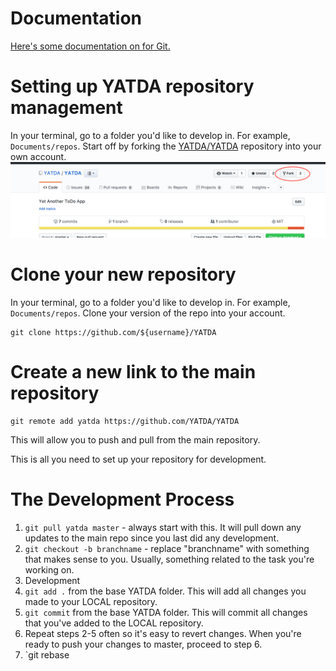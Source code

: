 # Documentation
[Here's some documentation on for Git.](https://git-scm.com/)

# Setting up YATDA repository management
In your terminal, go to a folder you'd like to develop in. For example, `Documents/repos`. Start off by forking the [YATDA/YATDA](https://github.com/YATDA/YATDA) repository into your own account.
![fork image](assets/fork.png)

# Clone your new repository
In your terminal, go to a folder you'd like to develop in. For example, `Documents/repos`. Clone your version of the repo into your account.
```
git clone https://github.com/${username}/YATDA
```

# Create a new link to the main repository
```
git remote add yatda https://github.com/YATDA/YATDA
```

This will allow you to push and pull from the main repository.

This is all you need to set up your repository for development.

# The Development Process

1. `git pull yatda master` - always start with this. It will pull down any updates to the main repo since you last did any development.
2. `git checkout -b branchname` - replace "branchname" with something that makes sense to you. Usually, something related to the task you're working on.
2. Development
3. `git add .` from the base YATDA folder. This will add all changes you made to your LOCAL repository.
4. `git commit` from the base YATDA folder. This will commit all changes that you've added to the LOCAL repository.
5. Repeat steps 2-5 often so it's easy to revert changes. When you're ready to push your changes to master, proceed to step 6.
6. `git rebase 